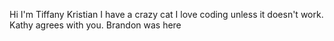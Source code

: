 Hi I'm Tiffany Kristian
I have a crazy cat 
I love coding unless it doesn't work. Kathy agrees with you.
Brandon was here